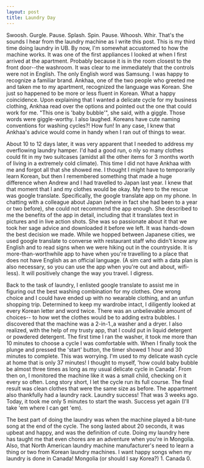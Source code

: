 ```yaml
---
layout: post
title: Laundry Day
---
```


Swoosh. Gurgle. Pause. Splash. Spin. Pause. Whoosh. Whir. That's the sounds I hear from the laundry machine as I write this post. This is my third time doing laundry in UB. By now, I'm somewhat accustomed to how the machine works. It was one of the first appliances I looked at when I first arrived at the apartment. Probably because it is in the room closest to the front door--the washroom. It was clear to me immediately that the controls were not in English. The only English word was Samsung. I was happy to recognize a familiar brand. Ankhaa, one of the two people who greeted me and taken me to my apartment, recognized the language was Korean. She just so happened to be more or less fluent in Korean. What a happy coincidence. Upon explaining that I wanted a delicate cycle for my business clothing, Ankhaa read over the options and pointed out the one that could work for me. "This one is 'baby bubble'", she said, with a giggle. Those words were giggle-worthy. I also laughed. Koreans have cute naming conventions for washing cycles?! How fun! In any case, I knew that Ankhaa's advice would come in handy when I ran out of things to wear.

About 10 to 12 days later, it was very apparent that I needed to address my overflowing laundry hamper. I'd had a good run, o nly so many clothes could fit in my two suitcases (amidst all the other items for 3 months worth of living in a extremely cold climate). This time I did not have Ankhaa with me and forgot all that she showed me. I thought I might have to temporarily learn Korean, but then I remembered something that made a huge difference when Andrew and I had travelled to Japan last year. I knew that that moment that I and my clothes would be okay. My hero to the rescue was google translate. Specifically, the google translate app on my phone. In chatting with a colleague about Japan (where in fact she had been to a year or two before), she could not recommend the app enough. She described to me the benefits of the app in detail, including that it translates text in pictures and in live action shots. She was so passionate about it that we took her sage advice and downloaded it before we left. It was hands-down the best decision we made. While we hopped between Japanese cities, we used google translate to converse with restaurant staff who didn't know any English and to read signs when we were hiking out in the countryside. It is more-than-worthwhile app to have when you're travelling to a place that does not have English as an official language. (A sim card with a data plan is also necessary, so you can use the app when you're out and about, wifi-less). It will positively change the way you travel. I digress.

Back to the task of laundry, I enlisted google translate to assist me in figuring out the best washing combination for my clothes. One wrong choice and I could have ended up with no wearable clothing, and an unfun shopping trip. Determined to keep my wardrobe intact, I diligently looked at every Korean letter and word twice. There was an unbelievable amount of choices-- to how wet the clothes would be to adding extra bubbles. I discovered that the machine was a 2-in-1.,a washer and a dryer. I also realized, with the help of my trusty app, that I could put in liquid detergent or powdered detergent. The first time I ran the washer, it took me more than 10 minutes to choose a cycle I was comfortable with. When I finally took the plunge and pressed the 'start' button, the timer showed 1 hour and 30 minutes to complete. This was worrying. I'm used to my delicate wash cycle at home that is only 37 minutes! I thought to myself, 'how could baby bubble be almost three times as long as my usual delicate cycle in Canada'. From then on, I monitored the machine like it was a small child, checking on it every so often. Long story short, I let the cycle run its full course. The final result was clean clothes that were the same size as before. The appartment also thankfully had a laundry rack. Laundry success! That was 3 weeks ago. Today, it took me only 5 minutes to start the wash. Success yet again (I'll take 'em where I can get 'em).

The best part of doing the laundry was when the machine played a bit-tune song at the end of the cycle. The song lasted about 20 seconds, it was upbeat and happy, and was the definition of cute. Doing my laundry here has taught me that even chores are an adventure when you're in Mongolia. Also, that North American laundry machine manufacturer's need to learn a thing or two from Korean laundry machines. I want happy songs when my laundry is done in Canada! Mongolia (or should I say Korea?) 1. Canada 0.
